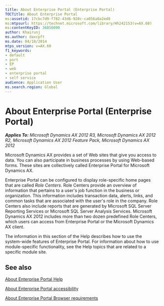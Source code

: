 ```yaml
---
title: About Enterprise Portal (Enterprise Portal)
TOCTitle: About Enterprise Portal
ms:assetid: 17cbc7d9-f782-43d6-920c-ca056a0a2ed8
ms:mtpsurl: https://technet.microsoft.com/library/Hh242153(v=AX.60)
ms:contentKeyID: 36056090
author: Khairunj
ms.author: daxcpft
ms.date: 04/18/2014
mtps_version: v=AX.60
f1_keywords:
- default
- port
- EP
- web
- enterprise portal
- self service
audience: Application User
ms.search.region: Global
---
```


# About Enterprise Portal (Enterprise Portal) 


_**Applies To:** Microsoft Dynamics AX 2012 R3, Microsoft Dynamics AX 2012 R2, Microsoft Dynamics AX 2012 Feature Pack, Microsoft Dynamics AX 2012_

Microsoft Dynamics AX provides a set of Web sites that give you access to data. You can also participate in business processes by using Web-based forms. These sites are collectively called Enterprise Portal for Microsoft Dynamics AX.

Enterprise Portal can be configured to display role-specific home pages that are called *Role Centers*. Role Centers provide an overview of information that pertains to a user's job function in the business or organization. This information includes transaction data, alerts, links, and common tasks that are associated with the user's role in the company. Role Centers also include reports that are generated by Microsoft SQL Server Reporting Services or Microsoft SQL Server Analysis Services. Microsoft Dynamics AX 2012 includes more than two dozen predefined Role Centers, which users can access from Enterprise Portal or the Microsoft Dynamics AX client.

The information in this section of the Help describes how to use the system-wide features of Enterprise Portal. For information about how to use module-specific functionality, see the Help topics that are related to a specific module site.

## See also

[About Enterprise Portal Help](about-enterprise-portal-help.md)

[About Enterprise Portal accessibility](about-enterprise-portal-accessibility.md)

[About Enterprise Portal Browser requirements](about-enterprise-portal-browser-requirements.md)

  


